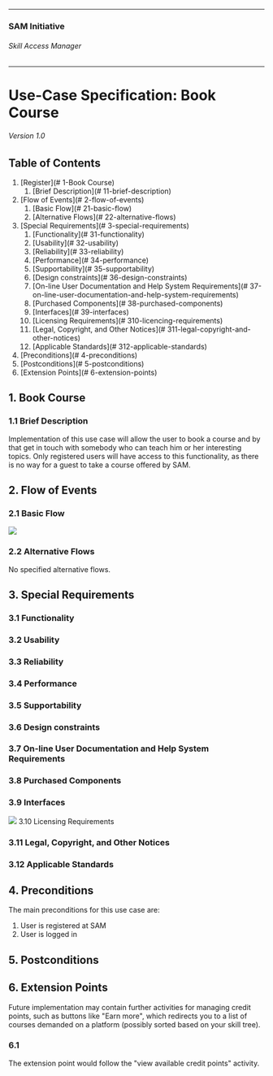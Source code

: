 * * *

### SAM Initiative

###### Skill Access Manager

* * *

# Use-Case Specification: Book Course
###### Version 1.0

## Table of Contents

1.  [Register](# 1-Book Course)
    1.  [Brief Description](# 11-brief-description)
2.  [Flow of Events](# 2-flow-of-events)
    1.  [Basic Flow](# 21-basic-flow)
    2.  [Alternative Flows](# 22-alternative-flows)
3.  [Special Requirements](# 3-special-requirements)
    1.  [Functionality](# 31-functionality)
    2.  [Usability](# 32-usability)
    3.  [Reliability](# 33-reliability)
    4.  [Performance](# 34-performance)
    5.  [Supportability](# 35-supportability)
    6.  [Design constraints](# 36-design-constraints)
    7.  [On-line User Documentation and Help System Requirements](# 37-on-line-user-documentation-and-help-system-requirements)
    8.  [Purchased Components](# 38-purchased-components)
    9.  [Interfaces](# 39-interfaces)
    10.  [Licensing Requirements](# 310-licencing-requirements)
    11.  [Legal, Copyright, and Other Notices](# 311-legal-copyright-and-other-notices)
    12.  [Applicable Standards](# 312-applicable-standards)
4.  [Preconditions](# 4-preconditions)
5.  [Postconditions](# 5-postconditions)
6.  [Extension Points](# 6-extension-points)

## 1\. Book Course

### 1.1 Brief Description

Implementation of this use case will allow the user to book a course and by that get in touch with somebody who can teach him or her interesting topics. Only registered users will have access to this functionality, as there is no way for a guest to take a course offered by SAM.

## 2\. Flow of Events

### 2.1 Basic Flow

![](ad_see-book-course.png)

### 2.2 Alternative Flows

No specified alternative flows.

## 3\. Special Requirements

### 3.1 Functionality

### 3.2 Usability

### 3.3 Reliability

### 3.4 Performance

### 3.5 Supportability

### 3.6 Design constraints

### 3.7 On-line User Documentation and Help System Requirements

### 3.8 Purchased Components

### 3.9 Interfaces

![](wf_book-course.png)
3.10 Licensing Requirements

### 3.11 Legal, Copyright, and Other Notices

### 3.12 Applicable Standards

## 4\. Preconditions

The main preconditions for this use case are:

1.  User is registered at SAM
2.  User is logged in

## 5\. Postconditions

## 6\. Extension Points

Future implementation may contain further activities for managing credit points, such as buttons like "Earn more", which redirects you to a list of courses demanded on a platform (possibly sorted based on your skill tree).

### 6.1

The extension point would follow the "view available credit points" activity.
